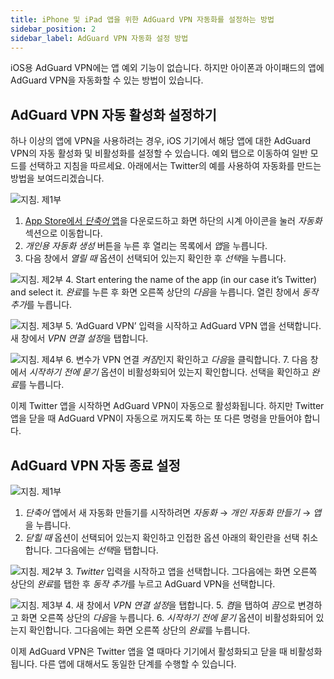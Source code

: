 ```yaml
---
title: iPhone 및 iPad 앱을 위한 AdGuard VPN 자동화를 설정하는 방법
sidebar_position: 2
sidebar_label: AdGuard VPN 자동화 설정 방법
---
```


iOS용 AdGuard VPN에는 앱 예외 기능이 없습니다. 하지만 아이폰과 아이패드의 앱에 AdGuard VPN을 자동화할 수 있는 방법이 있습니다.

## AdGuard VPN 자동 활성화 설정하기

하나 이상의 앱에 VPN을 사용하려는 경우, iOS 기기에서 해당 앱에 대한 AdGuard VPN의 자동 활성화 및 비활성화를 설정할 수 있습니다. 예외 탭으로 이동하여 일반 모드를 선택하고 지침을 따르세요. 아래에서는 Twitter의 예를 사용하여 자동화를 만드는 방법을 보여드리겠습니다.

![지침. 제1부](https://cdn.adguardvpn.com/public/Adguard/Blog/VPNauto/vpn_on1_en.jpg)

1. [App Store에서 *단축어* 앱](https://apps.apple.com/us/app/shortcuts/id915249334)을 다운로드하고 화면 하단의 시계 아이콘을 눌러 *자동화* 섹션으로 이동합니다.
2. *개인용 자동화 생성* 버튼을 누른 후 열리는 목록에서 *앱*을 누릅니다.
3. 다음 창에서 *열릴 때* 옵션이 선택되어 있는지 확인한 후 *선택*을 누릅니다.

![지침. 제2부](https://cdn.adguardvpn.com/public/Adguard/Blog/VPNauto/vpn_on2_en.jpg)
4. Start entering the name of the app (in our case it’s Twitter) and select it. *완료*를 누른 후 화면 오른쪽 상단의 *다음*을 누릅니다. 열린 창에서 *동작 추가*를 누릅니다.

![지침. 제3부](https://cdn.adguardvpn.com/public/Adguard/Blog/VPNauto/vpn_on3_en.jpg)
5. ‘AdGuard VPN’ 입력을 시작하고 AdGuard VPN 앱을 선택합니다. 새 창에서 *VPN 연결 설정*을 탭합니다.

![지침. 제4부](https://cdn.adguardvpn.com/public/Adguard/Blog/VPNauto/vpn_on4_en.jpg)
6. 변수가 VPN 연결 *켜짐*인지 확인하고 *다음*을 클릭합니다.
7. 다음 창에서 *시작하기 전에 묻기* 옵션이 비활성화되어 있는지 확인합니다. 선택을 확인하고 *완료*를 누릅니다.

이제 Twitter 앱을 시작하면 AdGuard VPN이 자동으로 활성화됩니다. 하지만 Twitter 앱을 닫을 때 AdGuard VPN이 자동으로 꺼지도록 하는 또 다른 명령을 만들어야 합니다.

## AdGuard VPN 자동 종료 설정

![지침. 제1부](https://cdn.adguardvpn.com/public/Adguard/Blog/VPNauto/vpn_off1_en.jpg)

1. *단축어* 앱에서 새 자동화 만들기를 시작하려면 *자동화* → *개인 자동화 만들기* → *앱*을 누릅니다.
2. *닫힐 때* 옵션이 선택되어 있는지 확인하고 인접한 옵션 아래의 확인란을 선택 취소합니다. 그다음에는 *선택*을 탭합니다.

![지침. 제2부](https://cdn.adguardvpn.com/public/Adguard/Blog/VPNauto/vpn_off2_en.jpg)
3. *Twitter* 입력을 시작하고 앱을 선택합니다. 그다음에는 화면 오른쪽 상단의 *완료*를 탭한 후 *동작 추가*를 누르고 AdGuard VPN을 선택합니다.

![지침. 제3부](https://cdn.adguardvpn.com/public/Adguard/Blog/VPNauto/vpn_off3_en.jpg)
4. 새 창에서 *VPN 연결 설정*을 탭합니다.
5. *켬*을 탭하여 *끔*으로 변경하고 화면 오른쪽 상단의 *다음*을 누릅니다.
6. *시작하기 전에 묻기* 옵션이 비활성화되어 있는지 확인합니다. 그다음에는 화면 오른쪽 상단의 *완료*를 누릅니다.

이제 AdGuard VPN은 Twitter 앱을 열 때마다 기기에서 활성화되고 닫을 때 비활성화됩니다. 다른 앱에 대해서도 동일한 단계를 수행할 수 있습니다.

